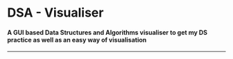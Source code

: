 # DSA - Visualiser
#### A GUI based Data Structures and Algorithms visualiser to get my DS practice as well as an easy way of visualisation

---
